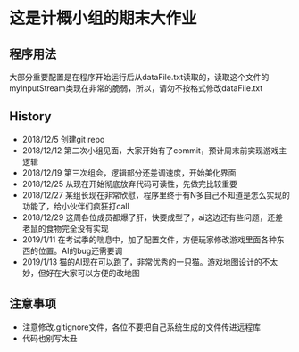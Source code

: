 # 这是计概小组的期末大作业 

## 程序用法
  大部分重要配置是在程序开始运行后从dataFile.txt读取的，读取这个文件的myInputStream类现在非常的脆弱，所以，请勿不按格式修改dataFile.txt
  
## History
- 2018/12/5 创建git repo
- 2018/12/12 第二次小组见面，大家开始有了commit，预计周末前实现游戏主逻辑
- 2018/12/19 第三次组会，逻辑部分还差调速度，开始美化界面
- 2018/12/25 从现在开始彻底放弃代码可读性，先做完比较重要
- 2018/12/27 某组长现在非常欣慰，程序里终于有N多自己不知道是怎么实现的功能了，给小伙伴们疯狂打call
- 2018/12/29 这周各位成员都爆了肝，快要成型了，ai这边还有些问题，还差老鼠的食物完全没有实现
- 2019/1/11 在考试季的喘息中，加了配置文件，方便玩家修改游戏里面各种东西的位置。AI的bug还需要调
- 2019/1/13 猫的AI现在可以跑了，非常优秀的一只猫。游戏地图设计的不太妙，但好在大家可以方便的改地图

## 注意事项
- 注意修改.gitignore文件，各位不要把自己系统生成的文件传进远程库
- 代码也别写太丑
